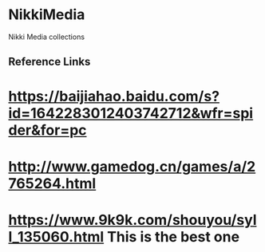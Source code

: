 # NikkiMedia
Nikki Media collections


## Reference Links
# https://baijiahao.baidu.com/s?id=1642283012403742712&wfr=spider&for=pc
# http://www.gamedog.cn/games/a/2765264.html
# https://www.9k9k.com/shouyou/syll_135060.html This is the best one




